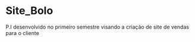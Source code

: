 # Site_Bolo
P.I desenvolvido no primeiro semestre visando a criação de site de vendas para o cliente
